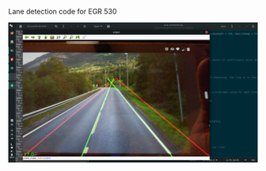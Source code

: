 Lane detection code for EGR 530

![Code demo 1](https://github.com/cdbrauer/Lane-Detection-EGR530/raw/master/lane-detection-test-1.png)
